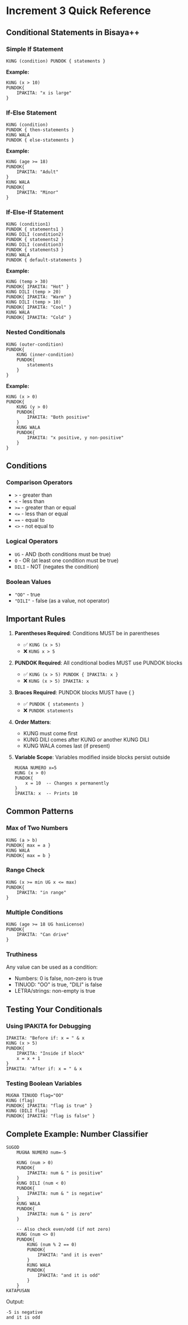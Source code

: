 # Increment 3 Quick Reference

## Conditional Statements in Bisaya++

### Simple If Statement
```bisaya
KUNG (condition) PUNDOK { statements }
```

**Example:**
```bisaya
KUNG (x > 10)
PUNDOK{
    IPAKITA: "x is large"
}
```

### If-Else Statement
```bisaya
KUNG (condition)
PUNDOK { then-statements }
KUNG WALA
PUNDOK { else-statements }
```

**Example:**
```bisaya
KUNG (age >= 18)
PUNDOK{
    IPAKITA: "Adult"
}
KUNG WALA
PUNDOK{
    IPAKITA: "Minor"
}
```

### If-Else-If Statement
```bisaya
KUNG (condition1)
PUNDOK { statements1 }
KUNG DILI (condition2)
PUNDOK { statements2 }
KUNG DILI (condition3)
PUNDOK { statements3 }
KUNG WALA
PUNDOK { default-statements }
```

**Example:**
```bisaya
KUNG (temp > 30)
PUNDOK{ IPAKITA: "Hot" }
KUNG DILI (temp > 20)
PUNDOK{ IPAKITA: "Warm" }
KUNG DILI (temp > 10)
PUNDOK{ IPAKITA: "Cool" }
KUNG WALA
PUNDOK{ IPAKITA: "Cold" }
```

### Nested Conditionals
```bisaya
KUNG (outer-condition)
PUNDOK{
    KUNG (inner-condition)
    PUNDOK{
        statements
    }
}
```

**Example:**
```bisaya
KUNG (x > 0)
PUNDOK{
    KUNG (y > 0)
    PUNDOK{
        IPAKITA: "Both positive"
    }
    KUNG WALA
    PUNDOK{
        IPAKITA: "x positive, y non-positive"
    }
}
```

## Conditions

### Comparison Operators
- `>` - greater than
- `<` - less than
- `>=` - greater than or equal
- `<=` - less than or equal
- `==` - equal to
- `<>` - not equal to

### Logical Operators
- `UG` - AND (both conditions must be true)
- `O` - OR (at least one condition must be true)
- `DILI` - NOT (negates the condition)

### Boolean Values
- `"OO"` - true
- `"DILI"` - false (as a value, not operator)

## Important Rules

1. **Parentheses Required**: Conditions MUST be in parentheses
   - ✅ `KUNG (x > 5)`
   - ❌ `KUNG x > 5`

2. **PUNDOK Required**: All conditional bodies MUST use PUNDOK blocks
   - ✅ `KUNG (x > 5) PUNDOK { IPAKITA: x }`
   - ❌ `KUNG (x > 5) IPAKITA: x`

3. **Braces Required**: PUNDOK blocks MUST have { }
   - ✅ `PUNDOK { statements }`
   - ❌ `PUNDOK statements`

4. **Order Matters**: 
   - KUNG must come first
   - KUNG DILI comes after KUNG or another KUNG DILI
   - KUNG WALA comes last (if present)

5. **Variable Scope**: Variables modified inside blocks persist outside
   ```bisaya
   MUGNA NUMERO x=5
   KUNG (x > 0)
   PUNDOK{
       x = 10  -- Changes x permanently
   }
   IPAKITA: x  -- Prints 10
   ```

## Common Patterns

### Max of Two Numbers
```bisaya
KUNG (a > b)
PUNDOK{ max = a }
KUNG WALA
PUNDOK{ max = b }
```

### Range Check
```bisaya
KUNG (x >= min UG x <= max)
PUNDOK{
    IPAKITA: "in range"
}
```

### Multiple Conditions
```bisaya
KUNG (age >= 18 UG hasLicense)
PUNDOK{
    IPAKITA: "Can drive"
}
```

### Truthiness
Any value can be used as a condition:
- Numbers: 0 is false, non-zero is true
- TINUOD: "OO" is true, "DILI" is false
- LETRA/strings: non-empty is true

## Testing Your Conditionals

### Using IPAKITA for Debugging
```bisaya
IPAKITA: "Before if: x = " & x
KUNG (x > 5)
PUNDOK{
    IPAKITA: "Inside if block"
    x = x + 1
}
IPAKITA: "After if: x = " & x
```

### Testing Boolean Variables
```bisaya
MUGNA TINUOD flag="OO"
KUNG (flag)
PUNDOK{ IPAKITA: "flag is true" }
KUNG (DILI flag)
PUNDOK{ IPAKITA: "flag is false" }
```

## Complete Example: Number Classifier

```bisaya
SUGOD
    MUGNA NUMERO num=-5
    
    KUNG (num > 0)
    PUNDOK{
        IPAKITA: num & " is positive"
    }
    KUNG DILI (num < 0)
    PUNDOK{
        IPAKITA: num & " is negative"
    }
    KUNG WALA
    PUNDOK{
        IPAKITA: num & " is zero"
    }
    
    -- Also check even/odd (if not zero)
    KUNG (num <> 0)
    PUNDOK{
        KUNG (num % 2 == 0)
        PUNDOK{
            IPAKITA: "and it is even"
        }
        KUNG WALA
        PUNDOK{
            IPAKITA: "and it is odd"
        }
    }
KATAPUSAN
```

Output:
```
-5 is negative
and it is odd
```
